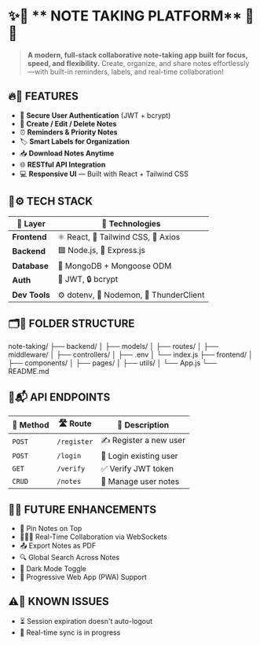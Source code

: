 # ✨📝 ** NOTE TAKING PLATFORM** 📝✨

> **A modern, full-stack collaborative note-taking app built for focus, speed, and flexibility.**
> Create, organize, and share notes effortlessly—with built-in reminders, labels, and real-time collaboration!

## 🔥🚀 **FEATURES**

* 🔐 **Secure User Authentication** (JWT + bcrypt)
* 📝 **Create / Edit / Delete Notes**
* ⏰ **Reminders & Priority Notes**
* 🏷️ **Smart Labels for Organization**
* 📥 **Download Notes Anytime**
* 🌐 **RESTful API Integration**
* 💻 **Responsive UI** — Built with React + Tailwind CSS
  
## 🧰⚙️ **TECH STACK**

| 🧱 Layer      | 🔧 Technologies                         |
| ------------- | --------------------------------------- |
| **Frontend**  | ⚛️ React, 🎨 Tailwind CSS, 🔄 Axios     |
| **Backend**   | 🟩 Node.js, 🚂 Express.js               |
| **Database**  | 🍃 MongoDB + Mongoose ODM               |
| **Auth**      | 🔑 JWT, 🔒 bcrypt                       |
| **Dev Tools** | ⚙️ dotenv, 🚀 Nodemon, 🧪 ThunderClient |

## 🗂️📁 **FOLDER STRUCTURE**
note-taking/
├── backend/
│   ├── models/
│   ├── routes/
│   ├── middleware/
│   ├── controllers/
│   ├── .env
│   └── index.js
├── frontend/
│   ├── components/
│   ├── pages/
│   ├── utils/
│   └── App.js
└── README.md

## 📡📬 **API ENDPOINTS**

| 📍 Method | 🛣️ Route   | 📝 Description         |
| --------- | ----------- | ---------------------- |
| `POST`    | `/register` | ✍️ Register a new user |
| `POST`    | `/login`    | 🔑 Login existing user |
| `GET`     | `/verify`   | ✅ Verify JWT token     |
| `CRUD`    | `/notes`    | 📒 Manage user notes   |

## 🌟🔮 **FUTURE ENHANCEMENTS**

* 📌 Pin Notes on Top
* 🧑‍🤝‍🧑 Real-Time Collaboration via WebSockets
* 📤 Export Notes as PDF
* 🔍 Global Search Across Notes
* 🌙 Dark Mode Toggle
* 📱 Progressive Web App (PWA) Support

## ⚠️🐞 **KNOWN ISSUES**

* ⏳ Session expiration doesn't auto-logout
* 🔄 Real-time sync is in progress
